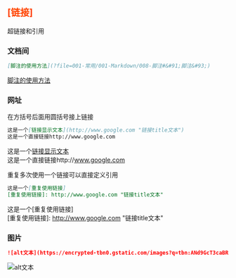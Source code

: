## <font color="#FF4500">[链接]</font><br />
超链接和引用

### 文档间

```markdown
[脚注的使用方法](?file=001-常用/001-Markdown/008-脚注#&#91;脚注&#93;)
```

[脚注的使用方法](?file=001-常用/001-Markdown/008-脚注#&#91;脚注&#93;)

### 网址
在方括号后面用圆括号接上链接

```markdown
这是一个[链接显示文本](http://www.google.com "链接title文本")
这是一个直接链接http://www.google.com

```

这是一个[链接显示文本](http://www.google.com "链接title文本")  
这是一个直接链接http://www.google.com  

重复多次使用一个链接可以直接定义引用  

```markdown
这是一个[重复使用链接]
[重复使用链接]: http://www.google.com "链接title文本"
```

这是一个[重复使用链接]  
[重复使用链接]: http://www.google.com "链接title文本"
### 图片

```markdown
![alt文本](https://encrypted-tbn0.gstatic.com/images?q=tbn:ANd9GcT3caBRRBaDBug3hDSSgLFtlu5QkAE_dsc366ScpKc4ZvhilCbMDg "小狗狗")
```

![alt文本](https://encrypted-tbn0.gstatic.com/images?q=tbn:ANd9GcT3caBRRBaDBug3hDSSgLFtlu5QkAE_dsc366ScpKc4ZvhilCbMDg "小狗狗")